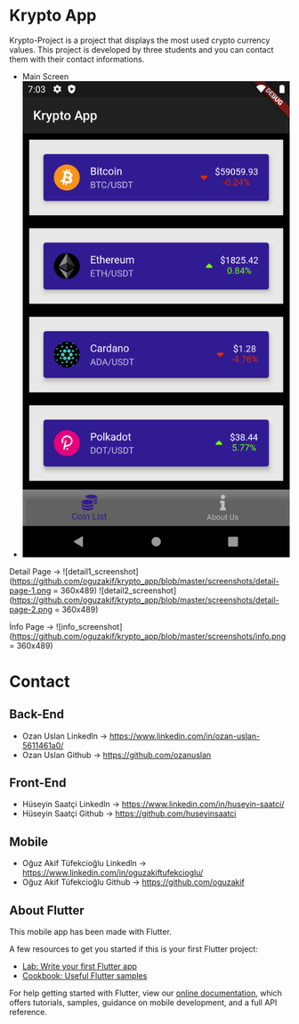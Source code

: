 # Krypto App

Krypto-Project is a project that displays the most used crypto currency values.
This project is developed by three students and you can contact them with their contact informations.

* Main Screen 
* <img src="https://github.com/oguzakif/krypto_app/blob/master/screenshots/main-screen.png" alt="main_screenshot" max-width="40%"/>

Detail Page -> ![detail1_screenshot](https://github.com/oguzakif/krypto_app/blob/master/screenshots/detail-page-1.png = 360x489)
               ![detail2_screenshot](https://github.com/oguzakif/krypto_app/blob/master/screenshots/detail-page-2.png = 360x489)

İnfo Page -> ![info_screenshot](https://github.com/oguzakif/krypto_app/blob/master/screenshots/info.png = 360x489)



# Contact

## Back-End
* Ozan Uslan Linkedln -> https://www.linkedin.com/in/ozan-uslan-5611461a0/
* Ozan Uslan Github -> https://github.com/ozanuslan

## Front-End
* Hüseyin Saatçi Linkedln -> https://www.linkedin.com/in/huseyin-saatci/
* Hüseyin Saatçi Github -> https://github.com/huseyinsaatci

## Mobile 
* Oğuz Akif Tüfekcioğlu Linkedln -> https://www.linkedin.com/in/oguzakiftufekcioglu/
* Oğuz Akif Tüfekcioğlu Github -> https://github.com/oguzakif



## About Flutter

This mobile app has been made with Flutter.

A few resources to get you started if this is your first Flutter project:

- [Lab: Write your first Flutter app](https://flutter.dev/docs/get-started/codelab)
- [Cookbook: Useful Flutter samples](https://flutter.dev/docs/cookbook)

For help getting started with Flutter, view our
[online documentation](https://flutter.dev/docs), which offers tutorials,
samples, guidance on mobile development, and a full API reference.
